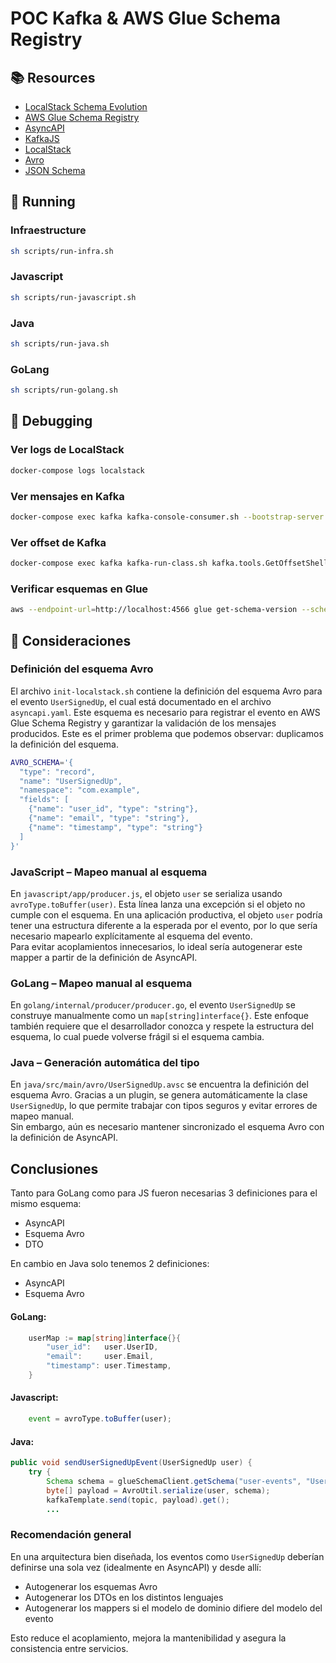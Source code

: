 # POC Kafka & AWS Glue Schema Registry

## 📚 Resources
- [LocalStack Schema Evolution](https://docs.localstack.cloud/aws/tutorials/schema-evolution-glue-msk/)
- [AWS Glue Schema Registry](https://docs.aws.amazon.com/glue/latest/dg/schema-registry.html)
- [AsyncAPI](https://www.asyncapi.com/)
- [KafkaJS](https://kafka.js.org/)
- [LocalStack](https://localstack.cloud/)
- [Avro](https://avro.apache.org/)
- [JSON Schema](https://json-schema.org/)

## 🏃 Running

### Infraestructure
```bash
sh scripts/run-infra.sh
```

### Javascript
```bash
sh scripts/run-javascript.sh
```

### Java
```bash
sh scripts/run-java.sh
```

### GoLang
```bash
sh scripts/run-golang.sh
```

## 🐛 Debugging

### Ver logs de LocalStack
```bash
docker-compose logs localstack
```

### Ver mensajes en Kafka
```bash
docker-compose exec kafka kafka-console-consumer.sh --bootstrap-server localhost:9092 --topic users.signedup --from-beginning
```

### Ver offset de Kafka
```bash
docker-compose exec kafka kafka-run-class.sh kafka.tools.GetOffsetShell --broker-list localhost:9092 --topic users.signedup --time -1
```
### Verificar esquemas en Glue
```bash
aws --endpoint-url=http://localhost:4566 glue get-schema-version --schema-id RegistryName=user-events,SchemaName=UserSignedUp --schema-version-number LatestVersion=true
```

## 🧠 Consideraciones

### Definición del esquema Avro

El archivo `init-localstack.sh` contiene la definición del esquema Avro para el evento `UserSignedUp`, el cual está documentado en el archivo `asyncapi.yaml`. Este esquema es necesario para registrar el evento en AWS Glue Schema Registry y garantizar la validación de los mensajes producidos.
Este es el primer problema que podemos observar: duplicamos la definición del esquema.

```bash
AVRO_SCHEMA='{
  "type": "record",
  "name": "UserSignedUp",
  "namespace": "com.example",
  "fields": [
    {"name": "user_id", "type": "string"},
    {"name": "email", "type": "string"},
    {"name": "timestamp", "type": "string"}
  ]
}'
```

### JavaScript – Mapeo manual al esquema
En `javascript/app/producer.js`, el objeto `user` se serializa usando `avroType.toBuffer(user)`. Esta línea lanza una excepción si el objeto no cumple con el esquema. En una aplicación productiva, el objeto `user` podría tener una estructura diferente a la esperada por el evento, por lo que sería necesario mapearlo explícitamente al esquema del evento.  
Para evitar acoplamientos innecesarios, lo ideal sería autogenerar este mapper a partir de la definición de AsyncAPI.

### GoLang – Mapeo manual al esquema
En `golang/internal/producer/producer.go`, el evento `UserSignedUp` se construye manualmente como un `map[string]interface{}`. Este enfoque también requiere que el desarrollador conozca y respete la estructura del esquema, lo cual puede volverse frágil si el esquema cambia.

### Java – Generación automática del tipo
En `java/src/main/avro/UserSignedUp.avsc` se encuentra la definición del esquema Avro. Gracias a un plugin, se genera automáticamente la clase `UserSignedUp`, lo que permite trabajar con tipos seguros y evitar errores de mapeo manual.  
Sin embargo, aún es necesario mantener sincronizado el esquema Avro con la definición de AsyncAPI.  

## Conclusiones

Tanto para GoLang como para JS fueron necesarias 3 definiciones para el mismo esquema:
- AsyncAPI
- Esquema Avro
- DTO

En cambio en Java solo tenemos 2 definiciones:
- AsyncAPI
- Esquema Avro  

#### GoLang:
```go
	userMap := map[string]interface{}{
		"user_id":   user.UserID,
		"email":     user.Email,
		"timestamp": user.Timestamp,
	}
```     

#### Javascript:
```js
    event = avroType.toBuffer(user);
```     

#### Java:
```java
public void sendUserSignedUpEvent(UserSignedUp user) {
    try {
        Schema schema = glueSchemaClient.getSchema("user-events", "UserSignedUp");
        byte[] payload = AvroUtil.serialize(user, schema);
        kafkaTemplate.send(topic, payload).get();
        ...
```



### Recomendación general
En una arquitectura bien diseñada, los eventos como `UserSignedUp` deberían definirse una sola vez (idealmente en AsyncAPI) y desde allí:

- Autogenerar los esquemas Avro
- Autogenerar los DTOs en los distintos lenguajes
- Autogenerar los mappers si el modelo de dominio difiere del modelo del evento

Esto reduce el acoplamiento, mejora la mantenibilidad y asegura la consistencia entre servicios.